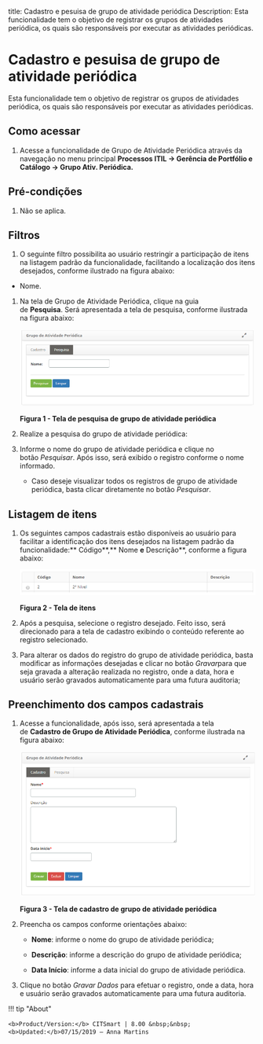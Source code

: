 title: Cadastro e pesuisa de grupo de atividade periódica
Description: Esta funcionalidade tem o objetivo de registrar os grupos de
atividades periódica, os quais são responsáveis por executar as atividades
periódicas.

# Cadastro e pesuisa de grupo de atividade periódica

Esta funcionalidade tem o objetivo de registrar os grupos de atividades
periódica, os quais são responsáveis por executar as atividades periódicas.

Como acessar
------------

1.  Acesse a funcionalidade de Grupo de Atividade Periódica através da navegação
    no menu principal **Processos ITIL → Gerência de Portfólio e
    Catálogo → Grupo Ativ. Periódica.**

Pré-condições
-------------

1.  Não se aplica.

Filtros
-------

1.  O seguinte filtro possibilita ao usuário restringir a participação de itens
    na listagem padrão da funcionalidade, facilitando a localização dos itens
    desejados, conforme ilustrado na figura abaixo:

-   Nome.

1.  Na tela de Grupo de Atividade Periódica, clique na guia
    de **Pesquisa**. Será apresentada a tela de pesquisa, conforme ilustrada na
    figura abaixo:

    ![Criar](images/periodic-1.png)

    **Figura 1 - Tela de pesquisa de grupo de atividade periódica**

1.  Realize a pesquisa do grupo de atividade periódica:

2.  Informe o nome do grupo de atividade periódica e clique no
    botão *Pesquisar*. Após isso, será exibido o registro conforme o nome
    informado.

    -   Caso deseje visualizar todos os registros de grupo de atividade
        periódica, basta clicar diretamente no botão *Pesquisar*.

Listagem de itens
-----------------

1.  Os seguintes campos cadastrais estão disponíveis ao usuário para facilitar a
    identificação dos itens desejados na listagem padrão da
    funcionalidade:** Código**,** Nome **e** Descrição**, conforme a figura
    abaixo:

    ![Criar](images/periodic-2.png)

    **Figura 2 - Tela de itens**

1.  Após a pesquisa, selecione o registro desejado. Feito isso, será direcionado
    para a tela de cadastro exibindo o conteúdo referente ao registro
    selecionado.

2.  Para alterar os dados do registro do grupo de atividade periódica, basta
    modificar as informações desejadas e clicar no botão *Gravar*para que seja
    gravada a alteração realizada no registro, onde a data, hora e usuário serão
    gravados automaticamente para uma futura auditoria;

Preenchimento dos campos cadastrais
-----------------------------------

1.  Acesse a funcionalidade, após isso, será apresentada a tela de **Cadastro de
    Grupo de Atividade Periódica**, conforme ilustrada na figura abaixo:

    ![Criar](images/periodic-3.png)

    **Figura 3 - Tela de cadastro de grupo de atividade periódica**

1.  Preencha os campos conforme orientações abaixo:

    -   **Nome**: informe o nome do grupo de atividade periódica;

    -   **Descrição**: informe a descrição do grupo de atividade periódica;

    -   **Data Início**: informe a data inicial do grupo de atividade periódica.

1.  Clique no botão *Gravar Dados* para efetuar o registro, onde a data, hora e
    usuário serão gravados automaticamente para uma futura auditoria.


!!! tip "About"

    <b>Product/Version:</b> CITSmart | 8.00 &nbsp;&nbsp;
    <b>Updated:</b>07/15/2019 – Anna Martins
